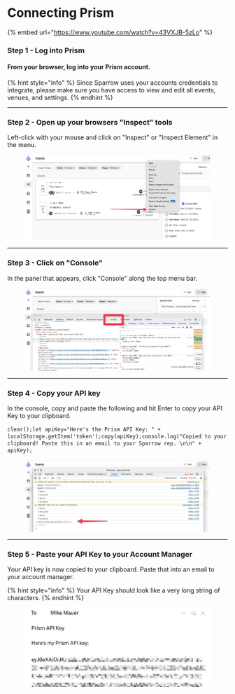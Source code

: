 # Connecting Prism

{% embed url="https://www.youtube.com/watch?v=43VXJB-5zLo" %}

### Step 1 - Log into Prism

#### From your browser, log into your Prism account.&#x20;

{% hint style="info" %}
Since Sparrow uses your accounts credentials to integrate, please make sure you have access to view and edit all events, venues, and settings.
{% endhint %}

***

### Step 2 - Open up your browsers "Inspect" tools

Left-click with your mouse and click on "Inspect" or "Inspect Element" in the menu.

<figure><img src="../../.gitbook/assets/CleanShot 2023-12-19 at 10.56.05.jpg" alt=""><figcaption></figcaption></figure>

***

### Step 3 - Click on "Console"

In the panel that appears, click "Console" along the top menu bar.

<figure><img src="../../.gitbook/assets/CleanShot 2023-12-19 at 11.01.09 (1).jpg" alt=""><figcaption></figcaption></figure>

***

### Step 4 - Copy your API key

In the console, copy and paste the following and hit Enter to copy your  API Key to your clipboard.

```
clear();let apiKey="Here's the Prism API Key: " + localStorage.getItem('token');copy(apiKey);console.log("Copied to your clipboard! Paste this in an email to your Sparrow rep. \n\n" + apiKey);
```

<figure><img src="../../.gitbook/assets/CleanShot 2023-12-19 at 11.05.38.jpg" alt=""><figcaption></figcaption></figure>

***

### Step 5 - Paste your API Key to your Account Manager

Your API key is now copied to your clipboard.  Paste that into an email to your account manager. &#x20;

{% hint style="info" %}
Your API Key should look like a very long string of characters.
{% endhint %}

<figure><img src="../../.gitbook/assets/CleanShot 2023-12-19 at 11.41.02.jpg" alt=""><figcaption></figcaption></figure>
